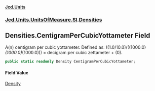 #### [Jcd.Units](index.md 'index')
### [Jcd.Units.UnitsOfMeasure.SI](Jcd.Units.UnitsOfMeasure.SI.md 'Jcd.Units.UnitsOfMeasure.SI').[Densities](Densities.md 'Jcd.Units.UnitsOfMeasure.SI.Densities')

## Densities.CentigramPerCubicYottameter Field

A(n) centigram per cubic yottameter. Defined as: ((1.0/10.0)/((1000.0)*(1000.0)*(1000.0))) × decigram per cubic zettameter + (0).

```csharp
public static readonly Density CentigramPerCubicYottameter;
```

#### Field Value
[Density](Density.md 'Jcd.Units.UnitTypes.Density')